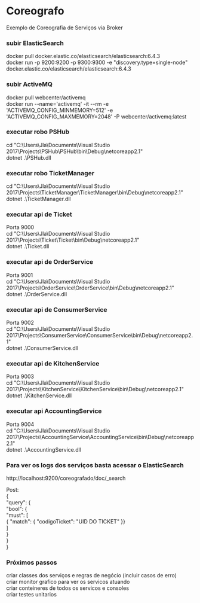 # Coreografo
Exemplo de Coreografia de Serviços via Broker

### subir ElasticSearch<br/>
docker pull docker.elastic.co/elasticsearch/elasticsearch:6.4.3<br/>
docker run -p 9200:9200 -p 9300:9300 -e "discovery.type=single-node" docker.elastic.co/elasticsearch/elasticsearch:6.4.3

### subir ActiveMQ<br/>
docker pull webcenter/activemq<br/>
docker run --name='activemq' -it --rm -e 'ACTIVEMQ_CONFIG_MINMEMORY=512' -e 'ACTIVEMQ_CONFIG_MAXMEMORY=2048' -P webcenter/activemq:latest

### executar robo PSHub<br/>
cd "C:\Users\Jla\Documents\Visual Studio 2017\Projects\PSHub\PSHub\bin\Debug\netcoreapp2.1"<br/>
dotnet .\PSHub.dll

### executar robo TicketManager<br/>
cd "C:\Users\Jla\Documents\Visual Studio 2017\Projects\TicketManager\TicketManager\bin\Debug\netcoreapp2.1"<br/>
dotnet .\TicketManager.dll

### executar api de Ticket<br/>
Porta 9000<br/>
cd "C:\Users\Jla\Documents\Visual Studio 2017\Projects\Ticket\Ticket\bin\Debug\netcoreapp2.1"<br/>
dotnet .\Ticket.dll

### executar api de OrderService<br/>
Porta 9001<br/>
cd "C:\Users\Jla\Documents\Visual Studio 2017\Projects\OrderService\OrderService\bin\Debug\netcoreapp2.1"<br/>
dotnet .\OrderService.dll

### executar api de ConsumerService<br/>
Porta 9002<br/>
cd "C:\Users\Jla\Documents\Visual Studio 2017\Projects\ConsumerService\ConsumerService\bin\Debug\netcoreapp2.1"<br/>
dotnet .\ConsumerService.dll

### executar api de KitchenService<br/>
Porta 9003<br/>
cd "C:\Users\Jla\Documents\Visual Studio 2017\Projects\KitchenService\KitchenService\bin\Debug\netcoreapp2.1"<br/>
dotnet .\KitchenService.dll

### executar api AccountingService<br/>
Porta 9004<br/>
cd "C:\Users\Jla\Documents\Visual Studio 2017\Projects\AccountingService\AccountingService\bin\Debug\netcoreapp2.1"<br/>
dotnet .\AccountingService.dll

### Para ver os logs dos serviços basta acessar o ElasticSearch<br/>
   http://localhost:9200/coreografado/doc/_search<br/>

Post: <br/>
{<br/>
  "query": { <br/>
    "bool": { <br/>
      "must": [<br/>
        { "match": { "codigoTicket": "UID DO TICKET" }}  <br/>
      ]<br/>
    }<br/>
  }<br/>
}<br/>

### Próximos passos<br/>
   criar classes dos serviços e regras de negócio (incluir casos de erro)<br/>
   criar monitor grafico para ver os servicos atuando<br/>
   criar conteineres de todos os servicos e consoles   <br/>
   criar testes unitarios
